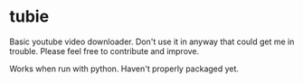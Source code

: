 # tubie
Basic youtube video downloader. Don't use it in anyway that could get me in trouble. Please feel free to contribute and improve.

Works when run with python. Haven't properly packaged yet.
